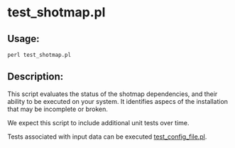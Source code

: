 test_shotmap.pl
===============

Usage:
------

    perl test_shotmap.pl

Description:
------------

This script evaluates the status of the shotmap dependencies, and their ability to be executed on your system.
It identifies aspecs of the installation that may be incomplete or broken. 

We expect this script to include additional unit tests over time. 

Tests associated with input data can be executed [test_config_file.pl](test_config_file.pl).